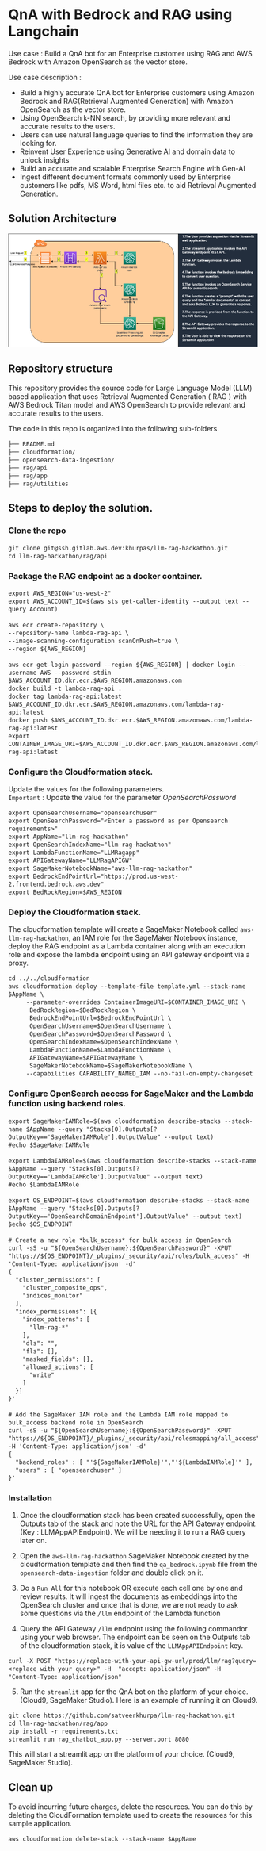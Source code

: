 # QnA with Bedrock and RAG using Langchain

Use case : Build a QnA bot for an Enterprise customer using RAG and AWS Bedrock with Amazon OpenSearch as the vector store.

Use case description :
* Build a highly accurate QnA bot for Enterprise customers using Amazon Bedrock and RAG(Retrieval Augmented Generation) with Amazon OpenSearch as the vector store.
* Using OpenSearch k-NN search, by providing more relevant and accurate results to the users.
* Users can use natural language queries to find the information they are looking for.
* Reinvent User Experience using Generative AI and domain data to unlock insights
* Build an accurate and scalable Enterprise Search Engine with Gen-AI
* Ingest different document formats commonly used by Enterprise customers like pdfs, MS Word, html files etc. to aid Retrieval Augmented Generation.

## Solution Architecture
![Solution Architecture](./images/Solution_architecture.png)


## Repository structure

This repository provides the source code for Large Language Model (LLM) based application that uses Retrieval Augmented Generation ( RAG ) with AWS Bedrock Titan model and AWS OpenSearch to provide relevant and accurate results to the users.

The code in this repo is organized into the following sub-folders.

```.
├── README.md
├── cloudformation/
├── opensearch-data-ingestion/
├── rag/api
├── rag/app
├── rag/utilities
```

## Steps to deploy the solution.

### Clone the repo

```
git clone git@ssh.gitlab.aws.dev:khurpas/llm-rag-hackathon.git
cd llm-rag-hackathon/rag/api
```

### Package the RAG endpoint as a docker container.

```
export AWS_REGION="us-west-2"
export AWS_ACCOUNT_ID=$(aws sts get-caller-identity --output text --query Account)

aws ecr create-repository \
--repository-name lambda-rag-api \
--image-scanning-configuration scanOnPush=true \
--region ${AWS_REGION}

aws ecr get-login-password --region ${AWS_REGION} | docker login --username AWS --password-stdin $AWS_ACCOUNT_ID.dkr.ecr.$AWS_REGION.amazonaws.com
docker build -t lambda-rag-api .
docker tag lambda-rag-api:latest $AWS_ACCOUNT_ID.dkr.ecr.$AWS_REGION.amazonaws.com/lambda-rag-api:latest
docker push $AWS_ACCOUNT_ID.dkr.ecr.$AWS_REGION.amazonaws.com/lambda-rag-api:latest
export CONTAINER_IMAGE_URI=$AWS_ACCOUNT_ID.dkr.ecr.$AWS_REGION.amazonaws.com/lambda-rag-api:latest
```

### Configure the Cloudformation stack.

Update the values for the following parameters.<br/>
`Important` : Update the value for the parameter *OpenSearchPassword*
```
export OpenSearchUsername="opensearchuser"
export OpenSearchPassword="<Enter a password as per Opensearch requirements>"
export AppName="llm-rag-hackathon"
export OpenSearchIndexName="llm-rag-hackathon"
export LambdaFunctionName="LLMRagapp"
export APIGatewayName="LLMRagAPIGW"
export SageMakerNotebookName="aws-llm-rag-hackathon"
export BedrockEndPointUrl="https://prod.us-west-2.frontend.bedrock.aws.dev"
export BedRockRegion=$AWS_REGION
```

### Deploy the Cloudformation stack.
The cloudformation template will create a SageMaker Notebook called `aws-llm-rag-hackathon`, an IAM role for the SageMaker Notebook instance, deploy the RAG endpoint as a Lambda container along with an execution role and expose the lambda endpoint using an API gateway endpoint via a proxy.

```
cd ../../cloudformation
aws cloudformation deploy --template-file template.yml --stack-name $AppName \
     --parameter-overrides ContainerImageURI=$CONTAINER_IMAGE_URI \
      BedRockRegion=$BedRockRegion \
      BedrockEndPointUrl=$BedrockEndPointUrl \
      OpenSearchUsername=$OpenSearchUsername \
      OpenSearchPassword=$OpenSearchPassword \
      OpenSearchIndexName=$OpenSearchIndexName \
      LambdaFunctionName=$LambdaFunctionName \
      APIGatewayName=$APIGatewayName \
      SageMakerNotebookName=$SageMakerNotebookName \
     --capabilities CAPABILITY_NAMED_IAM --no-fail-on-empty-changeset
```

### Configure OpenSearch access for SageMaker and the Lambda function using backend roles.
```
export SageMakerIAMRole=$(aws cloudformation describe-stacks --stack-name $AppName --query "Stacks[0].Outputs[?OutputKey=='SageMakerIAMRole'].OutputValue" --output text)
#echo $SageMakerIAMRole

export LambdaIAMRole=$(aws cloudformation describe-stacks --stack-name $AppName --query "Stacks[0].Outputs[?OutputKey=='LambdaIAMRole'].OutputValue" --output text)
#echo $LambdaIAMRole

export OS_ENDPOINT=$(aws cloudformation describe-stacks --stack-name $AppName --query "Stacks[0].Outputs[?OutputKey=='OpenSearchDomainEndpoint'].OutputValue" --output text)
$echo $OS_ENDPOINT

# Create a new role *bulk_access* for bulk access in OpenSearch
curl -sS -u "${OpenSearchUsername}:${OpenSearchPassword}" -XPUT "https://${OS_ENDPOINT}/_plugins/_security/api/roles/bulk_access" -H 'Content-Type: application/json' -d'
{
  "cluster_permissions": [
    "cluster_composite_ops",
    "indices_monitor"
  ],
  "index_permissions": [{
    "index_patterns": [
      "llm-rag-*"
    ],
    "dls": "",
    "fls": [],
    "masked_fields": [],
    "allowed_actions": [
      "write"
    ]
  }]
}'

# Add the SageMaker IAM role and the Lambda IAM role mapped to bulk_access backend role in OpenSearch
curl -sS -u "${OpenSearchUsername}:${OpenSearchPassword}" -XPUT "https://${OS_ENDPOINT}/_plugins/_security/api/rolesmapping/all_access" -H 'Content-Type: application/json' -d'
{
  "backend_roles" : [ "'${SageMakerIAMRole}'","'${LambdaIAMRole}'" ],
  "users" : [ "opensearchuser" ]
}'
```

### Installation
1. Once the cloudformation stack has been created successfully, open the Outputs tab of the stack and note the URL for the API Gateway endpoint. (Key : LLMAppAPIEndpoint). We will be needing it to run a RAG query later on.

2. Open the `aws-llm-rag-hackathon` SageMaker Notebook created by the cloudformation template and then find the `qa_bedrock.ipynb` file from the `opensearch-data-ingestion` folder and double click on it.

3. Do a `Run All` for this notebook OR execute each cell one by one and review results. It will ingest the documents as embeddings into the OpenSearch cluster and once that is done, we are not ready to ask some questions via the `/llm` endpoint of the Lambda function

4. Query the API Gateway `/llm` endpoint using the following commandor using your web browser. The endpoint can be seen on the Outputs tab of the cloudformation stack, it is value of the `LLMAppAPIEndpoint` key.

```
curl -X POST "https://replace-with-your-api-gw-url/prod/llm/rag?query=<replace with your query>" -H  "accept: application/json" -H  "Content-Type: application/json" 
```

5. Run the `streamlit` app for the QnA bot on the platform of your choice. (Cloud9, SageMaker Studio). Here is an example of running it on Cloud9.

```
git clone https://github.com/satveerkhurpa/llm-rag-hackathon.git   
cd llm-rag-hackathon/rag/app
pip install -r requirements.txt
streamlit run rag_chatbot_app.py --server.port 8080
```

This will start a streamlit app on the platform of your choice. (Cloud9, SageMaker Studio).


## Clean up
To avoid incurring future charges, delete the resources. You can do this by deleting the CloudFormation template used to create the resources for this sample application.

```
aws cloudformation delete-stack --stack-name $AppName
```









